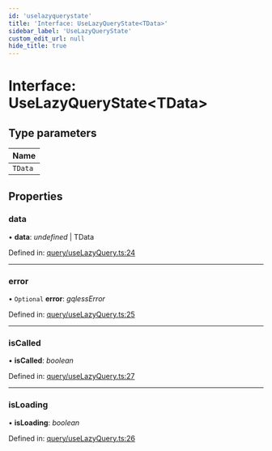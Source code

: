 ```yaml
---
id: 'uselazyquerystate'
title: 'Interface: UseLazyQueryState<TData>'
sidebar_label: 'UseLazyQueryState'
custom_edit_url: null
hide_title: true
---
```


# Interface: UseLazyQueryState<TData\>

## Type parameters

| Name    |
| :------ |
| `TData` |

## Properties

### data

• **data**: _undefined_ \| TData

Defined in: [query/useLazyQuery.ts:24](https://github.com/gqless/gqless/blob/master/packages/react/src/query/useLazyQuery.ts#L24)

---

### error

• `Optional` **error**: _gqlessError_

Defined in: [query/useLazyQuery.ts:25](https://github.com/gqless/gqless/blob/master/packages/react/src/query/useLazyQuery.ts#L25)

---

### isCalled

• **isCalled**: _boolean_

Defined in: [query/useLazyQuery.ts:27](https://github.com/gqless/gqless/blob/master/packages/react/src/query/useLazyQuery.ts#L27)

---

### isLoading

• **isLoading**: _boolean_

Defined in: [query/useLazyQuery.ts:26](https://github.com/gqless/gqless/blob/master/packages/react/src/query/useLazyQuery.ts#L26)
